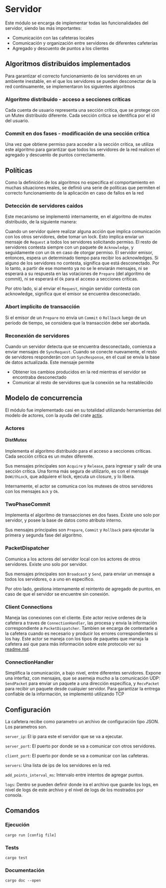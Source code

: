 # Servidor

Este módulo se encarga de implementar todas las funcionalidades del servidor, siendo las más importantes:
- Comunicación con las cafeteras locales
- Comunicación y organización entre servidores de diferentes cafeterías
- Agregado y descuento de puntos a los clientes

## Algoritmos distribuidos implementados

Para garantizar el correcto funcionamiento de los servidores en un ambiente inestable, en el que los servidores se
pueden desconectar de la red continuamente, se implementaron los siguientes algoritmos

### Algoritmo distribuido - acceso a secciones críticas
Cada cuenta de usuario representa una sección crítica,  que se protege con un Mutex distribuido diferente.
Cada sección crítica se identifica por el id del usuario.
### Commit en dos fases - modificación de una sección crítica
Una vez que obtiene permiso para acceder a la sección
crítica, se utiliza este algoritmo para garantizar que todos los servidores de la red realicen el agregado y descuento
de puntos correctamente.

## Políticas

Como la definición de los algoritmos no especifica el comportamiento en muchas situaciones reales, se definió una serie
de políticas que permiten el correcto funcionamiento de la aplicación en caso de fallos en la red

### Detección de servidores caídos
Este mecanismo se implementó internamente, en el algoritmo de mutex distribuido, de la siguiente manera:

Cuando un servidor quiere realizar alguna acción que implica comunicación con los otros servidores, debe tomar un lock.
Esto implica enviar un mensaje de `Request` a todos los servidores solicitando permiso.
El resto de servidores contesta siempre con un paquete de `Acknowledge`, y seguidamente con un `Ok` en caso de otorgar
permiso.
El servidor emisor, entonces, espera un determinado tiempo para recibir los acknowledges. Si alguno de los servidores
no contesta, significa que está desconectado. Por lo tanto, a partir de ese momento ya no se le enviarán mensajes, ni
se esperará a su respuesta en las votaciones de `Prepare` (del algoritmo de commit), ni se esperará el `Ok` para el
acceso a secciones críticas.

Por otro lado, si al enviar el `Request`, ningún servidor contesta con acknowledge, significa que el emisor se encuentra
desconectado.

### Abort implícito de transacción

Si el emisor de un `Prepare` no envía un `Commit` o `Rollback` luego de un período de tiempo, se considera que la transacción
debe ser abortada.

### Reconexión de servidores
Cuando un servidor detecta que se encuentra desconectado, comienza a enviar mensajes de `SyncRequest`. Cuando se conecte
nuevamente, el resto de servidores responderán con un `SyncResponse`, en el cual se envía la base de datos actualizada.
Este mensaje permite
- Obtener los cambios producidos en la red mientras el servidor se encontraba desconectado
- Comunicar al resto de servidores que la conexión se ha restablecido

## Modelo de concurrencia

El módulo fue implementado casi en su totalidad utilizando herramientas del modelo de actores, con la ayuda del crate
[actix](https://crates.io/crates/actix).

### Actores

#### DistMutex
Implementa el algoritmo distribuido para el acceso a secciones críticas. Cada sección crítica es un mutex diferente.

Sus mensajes principales son `Acquire` y `Release`, para ingresar y salir de una sección crítica.
Una forma más segura de utilizarlo, es con el mensaje `DoWithLock`, que adquiere el lock, ejecuta un closure, y lo
libera.

Internamente, el actor se comunica con los mutexes de otros servidores con los mensajes `Ack` y `Ok`.

### TwoPhaseCommit
Implementa el algoritmo de transacciones en dos fases. Existe uno solo por servidor, y posee la base de datos como atributo
interno.

Sus mensajes principales son `Prepare`, `Commit` y `Rollback` para ejecutar la primera y segunda fase del algoritmo.

### PacketDispatcher
Comunica a los actores del servidor local con los actores de otros servidores. Existe uno solo por servidor.

Sus mensajes principales son `Broadcast` y `Send`, para enviar un mensaje a todos los servidores, o a uno en específico.

Por otro lado, gestiona internamente el reintento de agregado de puntos, en caso de que el servidor se encuentre sin
conexión.

### Client Connections
Maneja las conexiones con el cliente. Este actor recive ordenes de la cafetera a traves de `ConnectionHandler`, las procesa y envia la información correspondiente a `PacketDispatcher`. Tambien se encarga de contestarle a la cafetera cuando es necesario y producir los errores correspondientes si los hay. Este actor se maneja con los tipos de paquetes que maneja la cafetera asi que para más información sobre este protocolo ver su [readme.md](https://github.com/concurrentes-fiuba/2022-2c-tp2-rostov/blob/main/coffee_maker/readme.md).

### ConnectionHandler
Simplifica la comunicación, a bajo nivel, entre diferentes servidores.
Expone una interfaz, con mensajes, que se asemeja mucho a la comunicación UDP: `SendPacket` para enviar un paquete a una
dirección específica, y `RecvPacket` para recibir un paquete desde cualquier servidor.
Para garantizar la entrega confiable de la información, se implementó utilizando TCP

## Configuración

La cafetera recibe como parametro un archivo de configuración tipo JSON. Los parametros son.

`server_ip`: El ip para este el servidor que se va a ejecutar.

`server_port`: El puerto por donde se va a comunicar con otros servidores.

`client_port`: El puerto por donde se va a comunicar con las cafeteras.

`servers`: Una lista de ips de los servidores en la red.

`add_points_interval_ms`: Intervalo entre intentos de agregar puntos.

`logs`: Dentro se pueden definir donde ira el archivo que guarde los logs, en nivel de logs de este archivo y el nivel de logs de los mostrados por consola.

## Comandos

### Ejecución

```
cargo run [config file]
```

### Tests

```
cargo test
```

### Documentación

```
cargo doc --open
```